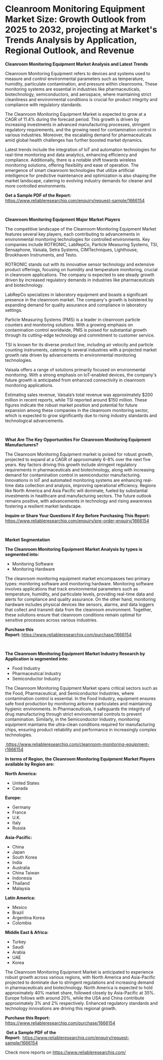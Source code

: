 <p><h1>Cleanroom Monitoring Equipment Market Size: Growth Outlook from 2025 to 2032, projecting at Market's Trends Analysis by Application, Regional Outlook, and Revenue</h1></p><p><strong>Cleanroom Monitoring Equipment Market Analysis and Latest Trends</strong></p>
<p><p>Cleanroom Monitoring Equipment refers to devices and systems used to measure and control environmental parameters such as temperature, humidity, particulate contamination, and pressure within cleanrooms. These monitoring systems are essential in industries like pharmaceuticals, biotechnology, semiconductors, and aerospace, where maintaining strict cleanliness and environmental conditions is crucial for product integrity and compliance with regulatory standards.</p><p>The Cleanroom Monitoring Equipment Market is expected to grow at a CAGR of 11.4% during the forecast period. This growth is driven by increasing investments in advanced manufacturing processes, stringent regulatory requirements, and the growing need for contamination control in various industries. Moreover, the escalating demand for pharmaceuticals amid global health challenges has further boosted market dynamics. </p><p>Latest trends include the integration of IoT and automation technologies for real-time monitoring and data analytics, enhancing efficiency and compliance. Additionally, there is a notable shift towards wireless monitoring solutions, offering flexibility and ease of operation. The emergence of smart cleanroom technologies that utilize artificial intelligence for predictive maintenance and optimization is also shaping the market landscape, catering to evolving industry demands for cleaner and more controlled environments.</p></p>
<p><strong>Get a Sample PDF of the Report:&nbsp;</strong> <a href="https://www.reliableresearchiq.com/enquiry/request-sample/1666154?utm_campaign=2926&utm_medium=2&utm_source=Github&utm_content=ia&utm_term=06032025&utm_id=cleanroom-monitoring-equipment">https://www.reliableresearchiq.com/enquiry/request-sample/1666154</a></p>
<p>&nbsp;</p>
<p><strong>Cleanroom Monitoring Equipment Major Market Players</strong></p>
<p><p>The competitive landscape of the Cleanroom Monitoring Equipment Market features several key players, each contributing to advancements in environmental monitoring technologies for controlled environments. Key companies include ROTRONIC, LabRepCo, Particle Measuring Systems, TSI, Sensaphone, Vaisala, Setra Systems, CIMTechniques, Lighthouse, Brookhaven Instruments, and Testo. </p><p>ROTRONIC stands out with its innovative sensor technology and extensive product offerings, focusing on humidity and temperature monitoring, crucial in cleanroom applications. The company is expected to see steady growth driven by increased regulatory demands in industries like pharmaceuticals and biotechnology.</p><p>LabRepCo specializes in laboratory equipment and boasts a significant presence in the cleanroom market. The company's growth is bolstered by expanding demand for quality assurance and compliance in laboratory settings.</p><p>Particle Measuring Systems (PMS) is a leader in cleanroom particle counters and monitoring solutions. With a growing emphasis on contamination control worldwide, PMS is poised for substantial growth through its cutting-edge technology and commitment to customer service.</p><p>TSI is known for its diverse product line, including air velocity and particle counting instruments, catering to several industries with a projected market growth rate driven by advancements in environmental monitoring technologies.</p><p>Vaisala offers a range of solutions primarily focused on environmental monitoring. With a strong emphasis on IoT-enabled devices, the company's future growth is anticipated from enhanced connectivity in cleanroom monitoring applications.</p><p>Estimating sales revenue, Vaisala’s total revenue was approximately $200 million in recent reports, while TSI reported around $150 million. These figures indicate the robust market position and potential for future expansion among these companies in the cleanroom monitoring sector, which is expected to grow significantly due to rising industry standards and technological advancements.</p></p>
<p>&nbsp;</p>
<p><strong>What Are The Key Opportunities For Cleanroom Monitoring Equipment Manufacturers?</strong></p>
<p><p>The Cleanroom Monitoring Equipment market is poised for robust growth, projected to expand at a CAGR of approximately 6-8% over the next five years. Key factors driving this growth include stringent regulatory requirements in pharmaceuticals and biotechnology, along with increasing demand for contamination control in semiconductor manufacturing. Innovations in IoT and automated monitoring systems are enhancing real-time data collection and analysis, improving operational efficiency. Regions like North America and Asia Pacific will dominate, fueled by substantial investments in healthcare and manufacturing sectors. The future outlook remains positive, with advancements in technology and rising awareness fostering a resilient market landscape.</p></p>
<p><strong>Inquire or Share Your Questions If Any Before Purchasing This Report:</strong> <a href="https://www.reliableresearchiq.com/enquiry/pre-order-enquiry/1666154?utm_campaign=2926&utm_medium=2&utm_source=Github&utm_content=ia&utm_term=06032025&utm_id=cleanroom-monitoring-equipment">https://www.reliableresearchiq.com/enquiry/pre-order-enquiry/1666154</a></p>
<p>&nbsp;</p>
<p><strong>Market Segmentation</strong></p>
<p><strong>The Cleanroom Monitoring Equipment Market Analysis by types is segmented into:</strong></p>
<p><ul><li>Monitoring Software</li><li>Monitoring Hardware</li></ul></p>
<p><p>The cleanroom monitoring equipment market encompasses two primary types: monitoring software and monitoring hardware. Monitoring software involves applications that track environmental parameters such as temperature, humidity, and particulate levels, providing real-time data and alerts for compliance and quality assurance. On the other hand, monitoring hardware includes physical devices like sensors, alarms, and data loggers that collect and transmit data from the cleanroom environment. Together, these solutions ensure that cleanroom conditions remain optimal for sensitive processes across various industries.</p></p>
<p><strong>Purchase this Report:&nbsp;</strong><a href="https://www.reliableresearchiq.com/purchase/1666154?utm_campaign=2926&utm_medium=2&utm_source=Github&utm_content=ia&utm_term=06032025&utm_id=cleanroom-monitoring-equipment">https://www.reliableresearchiq.com/purchase/1666154</a></p>
<p>&nbsp;</p>
<p><strong>The Cleanroom Monitoring Equipment Market Industry Research by Application is segmented into:</strong></p>
<p><ul><li>Food Industry</li><li>Pharmaceutical Industry</li><li>Semiconductor Industry</li></ul></p>
<p><p>The Cleanroom Monitoring Equipment Market spans critical sectors such as the Food, Pharmaceutical, and Semiconductor Industries, where contamination control is essential. In the Food Industry, equipment ensures safe food production by monitoring airborne particulates and maintaining hygienic environments. In Pharmaceuticals, it safeguards the integrity of drug manufacturing through strict environmental controls to prevent contamination. Similarly, in the Semiconductor Industry, monitoring equipment maintains the ultra-clean conditions required for manufacturing chips, ensuring product reliability and performance in increasingly complex technologies.</p></p>
<p><a href="https://www.reliableresearchiq.com/cleanroom-monitoring-equipment-r1666154?utm_campaign=2926&utm_medium=2&utm_source=Github&utm_content=ia&utm_term=06032025&utm_id=cleanroom-monitoring-equipment">&nbsp;https://www.reliableresearchiq.com/cleanroom-monitoring-equipment-r1666154</a></p>
<p><strong>In terms of Region, the Cleanroom Monitoring Equipment Market Players available by Region are:</strong></p>
<p>
    <p> <strong> North America: </strong>
        <ul>
            <li>United States</li>
            <li>Canada</li>
        </ul>
        </p> 
    <p> <strong> Europe: </strong>
        <ul>
            <li>Germany</li>
            <li>France</li>
            <li>U.K.</li>
            <li>Italy</li>
            <li>Russia</li>
        </ul>
        </p> 
    <p> <strong> Asia-Pacific: </strong>
        <ul>
            <li>China</li>
            <li>Japan</li>
            <li>South Korea</li>
            <li>India</li>
            <li>Australia</li>
            <li>China Taiwan</li>
            <li>Indonesia</li>
            <li>Thailand</li>
            <li>Malaysia</li>
        </ul>
        </p> 
    <p> <strong> Latin America: </strong>
        <ul>
            <li>Mexico</li>
            <li>Brazil</li>
            <li>Argentina Korea</li>
            <li>Colombia</li>
        </ul>
        </p> 
    <p> <strong> Middle East & Africa: </strong>
        <ul>
            <li>Turkey</li>
            <li>Saudi</li>
            <li>Arabia</li>
            <li>UAE</li>
            <li>Korea</li>
        </ul>
    </p>
    </p>
<p><p>The Cleanroom Monitoring Equipment Market is anticipated to experience robust growth across various regions, with North America and Asia-Pacific projected to dominate due to stringent regulations and increasing demand in pharmaceuticals and biotechnology. North America is expected to hold approximately 40% market share, followed closely by Asia-Pacific at 35%. Europe follows with around 20%, while the USA and China contribute approximately 3% and 2% respectively. Enhanced regulatory standards and technology innovations are driving this regional growth.</p></p>
<p><strong>Purchase this Report: </strong><a href="https://www.reliableresearchiq.com/purchase/1666154?utm_campaign=2926&utm_medium=2&utm_source=Github&utm_content=ia&utm_term=06032025&utm_id=cleanroom-monitoring-equipment">https://www.reliableresearchiq.com/purchase/1666154</a></p>
<p>&nbsp;<strong>Get a Sample PDF of the Report:&nbsp;&nbsp;</strong><a href="https://www.reliableresearchiq.com/enquiry/request-sample/1666154?utm_campaign=2926&utm_medium=2&utm_source=Github&utm_content=ia&utm_term=06032025&utm_id=cleanroom-monitoring-equipment">https://www.reliableresearchiq.com/enquiry/request-sample/1666154</a></p>
<p><strong></strong></p>
<p>Check more reports on <a href="https://www.reliableresearchiq.com/?utm_campaign=2926&utm_medium=2&utm_source=Github&utm_content=ia&utm_term=06032025&utm_id=cleanroom-monitoring-equipment">https://www.reliableresearchiq.com/</a></p>